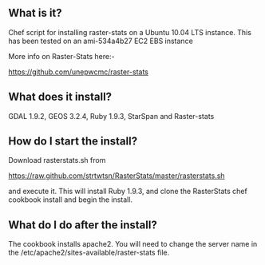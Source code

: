 ## **What is it?** ##

Chef script for installing raster-stats on a Ubuntu 10.04 LTS instance.  This has been tested on an ami-534a4b27 EC2 EBS instance

More info on Raster-Stats here:-

https://github.com/unepwcmc/raster-stats

## **What does it install?** ##

GDAL 1.9.2,
GEOS 3.2.4,
Ruby 1.9.3,
StarSpan and 
Raster-stats

## **How do I start the install?** ##

Download rasterstats.sh from 

https://raw.github.com/strtwtsn/RasterStats/master/rasterstats.sh

and execute it.  This will install Ruby 1.9.3, and clone the RasterStats chef cookbook install and begin the install.

## **What do I do after the install?** ##

The cookbook installs apache2.  You will need to change the server name in the /etc/apache2/sites-available/raster-stats file.




